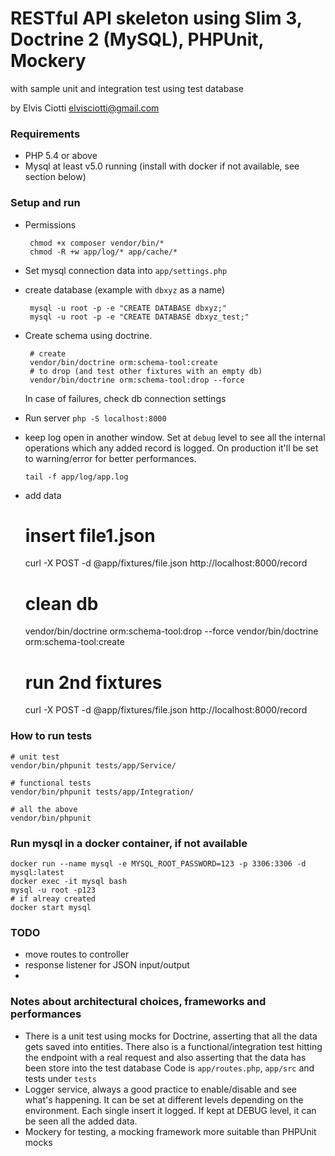 # RESTful API skeleton using Slim 3, Doctrine 2 (MySQL), PHPUnit, Mockery
with sample unit and integration test using test database 

by Elvis Ciotti <elvisciotti@gmail.com>

### Requirements
* PHP 5.4 or above
* Mysql at least v5.0 running (install with docker if not available, see section below)

### Setup and run

 * Permissions
 
        chmod +x composer vendor/bin/*
        chmod -R +w app/log/* app/cache/*
    
 * Set mysql connection data into `app/settings.php`
 * create database (example with `dbxyz` as a name)
 
        mysql -u root -p -e "CREATE DATABASE dbxyz;"
        mysql -u root -p -e "CREATE DATABASE dbxyz_test;"
 * Create schema using doctrine. 
 
        # create
        vendor/bin/doctrine orm:schema-tool:create
        # to drop (and test other fixtures with an empty db)
        vendor/bin/doctrine orm:schema-tool:drop --force

     In case of failures, check db connection settings

 * Run server `php -S localhost:8000`
 * keep log open in another window. 
 Set at `debug` level to see all the internal operations which any added record is logged.
 On production it'll be set to warning/error for better performances.
 
 
    `tail -f app/log/app.log`
    
 * add data
 
    # insert file1.json
    curl -X POST -d @app/fixtures/file.json http://localhost:8000/record
    
    # clean db
    vendor/bin/doctrine orm:schema-tool:drop --force
    vendor/bin/doctrine orm:schema-tool:create
    
    # run 2nd fixtures
    curl -X POST -d @app/fixtures/file.json http://localhost:8000/record

### How to run tests

    # unit test
    vendor/bin/phpunit tests/app/Service/
    
    # functional tests
    vendor/bin/phpunit tests/app/Integration/
    
    # all the above
    vendor/bin/phpunit

### Run mysql in a docker container, if not available

    docker run --name mysql -e MYSQL_ROOT_PASSWORD=123 -p 3306:3306 -d mysql:latest 
    docker exec -it mysql bash
    mysql -u root -p123
    # if alreay created
    docker start mysql

### TODO
* move routes to controller
* response listener for JSON input/output
* 

### Notes about architectural choices, frameworks and performances
 * There is a unit test using mocks for Doctrine, asserting that all the data gets saved into entities. 
 There also is a functional/integration test hitting the endpoint with a real request
 and also asserting that the data has been store into the test database
 Code is `app/routes.php`, `app/src` and tests under `tests`
 * Logger service, always a good practice to enable/disable and see what's happening.
 It can be set at different levels depending on the environment. Each single insert it logged.
  If kept at DEBUG level, it can be seen all the added data.
 * Mockery for testing, a mocking framework more suitable than PHPUnit mocks